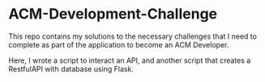 # ACM-Development-Challenge
This repo contains my solutions to the necessary challenges that I need to complete as part of the application to become an ACM Developer. 

Here, I wrote a script to interact an API, and another script that creates a RestfulAPI with database using Flask.
